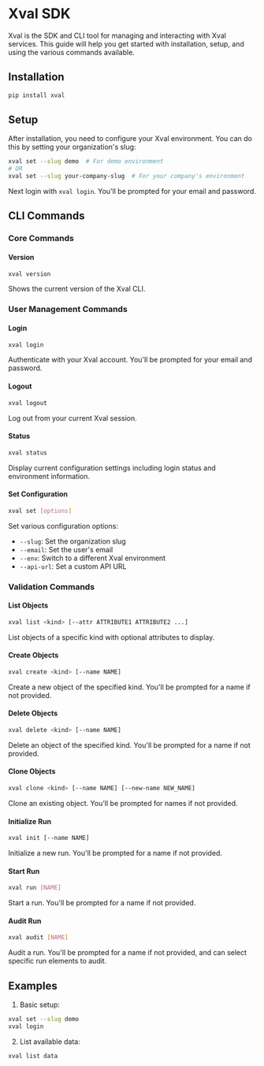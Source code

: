 # Xval SDK

Xval is the SDK and CLI tool for managing and interacting with Xval services. This guide will help you get started with installation, setup, and using the various commands available.

## Installation

```bash
pip install xval
```

## Setup

After installation, you need to configure your Xval environment. You can do this by setting your organization's slug:

```bash
xval set --slug demo  # For demo environment
# OR
xval set --slug your-company-slug  # For your company's environment
```

Next login with `xval login`. You'll be prompted for your email and password.

## CLI Commands

### Core Commands

#### Version
```bash
xval version
```
Shows the current version of the Xval CLI.

### User Management Commands

#### Login
```bash
xval login
```
Authenticate with your Xval account. You'll be prompted for your email and password.

#### Logout
```bash
xval logout
```
Log out from your current Xval session.

#### Status
```bash
xval status
```
Display current configuration settings including login status and environment information.

#### Set Configuration
```bash
xval set [options]
```
Set various configuration options:
- `--slug`: Set the organization slug
- `--email`: Set the user's email
- `--env`: Switch to a different Xval environment
- `--api-url`: Set a custom API URL

### Validation Commands

#### List Objects
```bash
xval list <kind> [--attr ATTRIBUTE1 ATTRIBUTE2 ...]
```
List objects of a specific kind with optional attributes to display.

#### Create Objects
```bash
xval create <kind> [--name NAME]
```
Create a new object of the specified kind. You'll be prompted for a name if not provided.

#### Delete Objects
```bash
xval delete <kind> [--name NAME]
```
Delete an object of the specified kind. You'll be prompted for a name if not provided.

#### Clone Objects
```bash
xval clone <kind> [--name NAME] [--new-name NEW_NAME]
```
Clone an existing object. You'll be prompted for names if not provided.

#### Initialize Run
```bash
xval init [--name NAME]
```
Initialize a new run. You'll be prompted for a name if not provided.

#### Start Run
```bash
xval run [NAME]
```
Start a run. You'll be prompted for a name if not provided.

#### Audit Run
```bash
xval audit [NAME]
```
Audit a run. You'll be prompted for a name if not provided, and can select specific run elements to audit.

## Examples

1. Basic setup:
```bash
xval set --slug demo
xval login
```

2. List available data:
```bash
xval list data
```